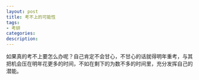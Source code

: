 ```yaml
---
layout: post
title: 考不上的可能性
tags:
- 考研
categories:
description:
---
```


如果真的考不上要怎么办呢？自己肯定不会甘心，不甘心的话就得明年重考，与其把机会压在明年花更多的时间，不如在剩下的为数不多的时间里，充分发挥自己的潜能。
